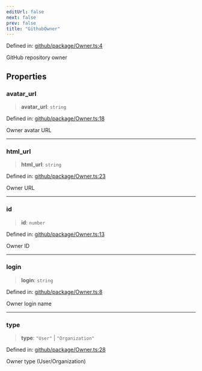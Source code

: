 ```yaml
---
editUrl: false
next: false
prev: false
title: "GithubOwner"
---
```


Defined in: [github/package/Owner.ts:4](https://github.com/datisthq/dpkit/blob/5891634de8175d14853313e208ffbae144fd78eb/github/package/Owner.ts#L4)

GitHub repository owner

## Properties

### avatar\_url

> **avatar\_url**: `string`

Defined in: [github/package/Owner.ts:18](https://github.com/datisthq/dpkit/blob/5891634de8175d14853313e208ffbae144fd78eb/github/package/Owner.ts#L18)

Owner avatar URL

***

### html\_url

> **html\_url**: `string`

Defined in: [github/package/Owner.ts:23](https://github.com/datisthq/dpkit/blob/5891634de8175d14853313e208ffbae144fd78eb/github/package/Owner.ts#L23)

Owner URL

***

### id

> **id**: `number`

Defined in: [github/package/Owner.ts:13](https://github.com/datisthq/dpkit/blob/5891634de8175d14853313e208ffbae144fd78eb/github/package/Owner.ts#L13)

Owner ID

***

### login

> **login**: `string`

Defined in: [github/package/Owner.ts:8](https://github.com/datisthq/dpkit/blob/5891634de8175d14853313e208ffbae144fd78eb/github/package/Owner.ts#L8)

Owner login name

***

### type

> **type**: `"User"` \| `"Organization"`

Defined in: [github/package/Owner.ts:28](https://github.com/datisthq/dpkit/blob/5891634de8175d14853313e208ffbae144fd78eb/github/package/Owner.ts#L28)

Owner type (User/Organization)
